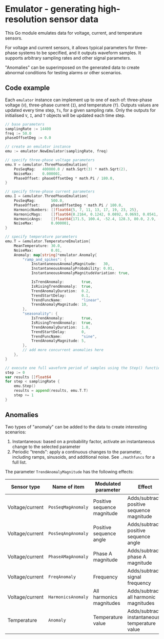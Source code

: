 # Emulator - generating high-resolution sensor data

This Go module emulates data for voltage, current, and temperature sensors.

For voltage and current sensors, it allows typical parameters for three-phase systems to be specified, and it outputs waveform samples. It supports arbitrary sampling rates and other signal parameters.

"Anomalies" can be superimposed on the generated data to create abnormal conditions for testing alarms or other scenarios.

## Code example

Each `emulator` instance can implement up to one of each of: three-phase voltage (`V`), three-phase current (`I`), and temperature (`T`). Outputs values are updated every time step, `Ts`, for a given sampling rate. Only the outputs for initialised `V`, `I`, and `T` objects will be updated each time step.

```go
// base parameters
samplingRate := 14400
freq := 50.0
phaseOffsetDeg := 0.0

// create an emulator instance
emu := emulator.NewEmulator(samplingRate, freq)

// specify three-phase voltage parameters
emu.V = &emulator.ThreePhaseEmulation{
    PosSeqMag:   400000.0 / math.Sqrt(3) * math.Sqrt(2),
    NoiseMax:    0.000001,
    PhaseOffset: phaseOffsetDeg * math.Pi / 180.0,
}

// specify three-phase current parameters
emu.I = &emulator.ThreePhaseEmulation{
    PosSeqMag:       500.0,
    PhaseOffset:     phaseOffsetDeg * math.Pi / 180.0,
    HarmonicNumbers: []float64{5, 7, 11, 13, 17, 19, 23, 25},
    HarmonicMags:    []float64{0.2164, 0.1242, 0.0892, 0.0693, 0.0541, 0.0458, 0.0370, 0.0332},
    HarmonicAngs:    []float64{171.5, 100.4, -52.4, 128.3, 80.0, 2.9, -146.8, 133.9},
    NoiseMax:        0.000001,
}

// specify temperature parameters
emu.T = &emulator.TemperatureEmulation{
    MeanTemperature: 30.0,
    NoiseMax:        0.01,
    Anomaly: map[string]*emulator.Anomaly{
        "ramp_and_spikes": {
            InstantaneousAnomalyMagnitude:   30,
            InstantaneousAnomalyProbability: 0.01,
            InstantaneousAnomalyMagnitudeVariation: true,

            IsTrendAnomaly:        true,
            IsRisingTrendAnomaly:  true,
            TrendAnomalyDuration:  0.2,
            TrendStartDelay:       0.1,
            TrendFuncName:         "linear",
            TrendAnomalyMagnitude: 10,
        },
        "seasonality": {
            IsTrendAnomaly:        true,
            IsRisingTrendAnomaly:  true,
            TrendAnomalyDuration:  1.0,
            TrendStartDelay:       0,
            TrendFuncName:         "sine",
            TrendAnomalyMagnitude: 5,
        },
        // add more concurrent anomalies here
    },
}

// execute one full waveform period of samples using the Step() function
step := 0
var results []float64
for step < samplingRate {
    emu.Step()
    results = append(results, emu.T.T)
    step += 1
}
```

## Anomalies

Two types of "anomaly" can be added to the data to create interesting scenarios:
1. Instantaneous: based on a probability factor, activate an instantaneous change to the selected parameter
2. Periodic "trends": apply a continuous changes to the parameter, including ramps, sinusoids, and additional noise. See `./mathfuncs` for a full list.

The parameter `TrendAnomalyMagnitude` has the following effects:

| Sensor type     | Name of item       | Modulated parameter         | Effect                                         | Units         |
| --------------- | ------------------ | --------------------------- | ---------------------------------------------- | ------------- |
| Voltage/current | `PosSeqMagAnomaly` | Positive sequence magnitude | Adds/subtracts positive sequence magnitude     | Volts or Amps |
| Voltage/current | `PosSeqAngAnomaly` | Positive sequence angle     | Adds/subtracts positive sequence angle         | Degrees       |
| Voltage/current | `PhaseAMagAnomaly` | Phase A magnitude           | Adds/subtracts phase A magnitude               | Volts or Amps |
| Voltage/current | `FreqAnomaly`      | Frequency                   | Adds/subtracts signal frequency                | Hz            |
| Voltage/current | `HarmonicsAnomaly` | All harmonics magnitudes    | Adds/subtracts all harmonic magnitudes         | per unit      |
| Temperature     | `Anomaly`          | Temperature value           | Adds/subtracts instantaneous temperature value | Degrees C     |
